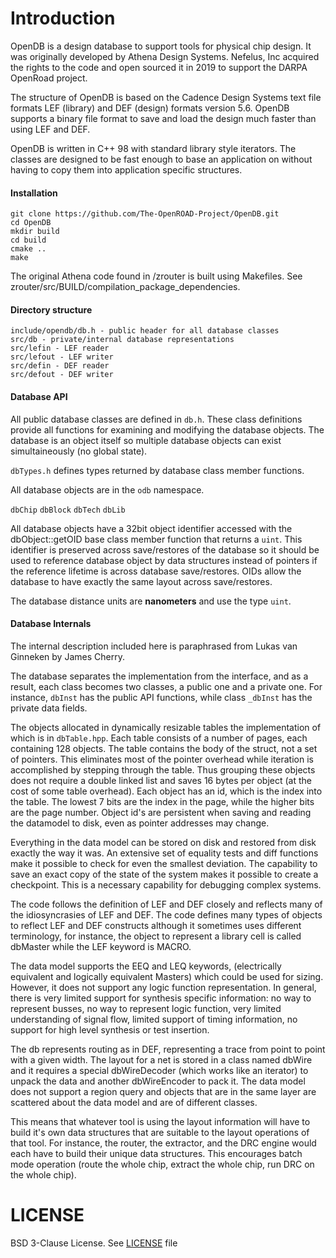 # Introduction

OpenDB is a design database to support tools for physical chip
design. It was originally developed by Athena Design Systems. Nefelus,
Inc acquired the rights to the code and open sourced it in 2019 to
support the DARPA OpenRoad project.

The structure of OpenDB is based on the Cadence Design Systems text
file formats LEF (library) and DEF (design) formats version 5.6.
OpenDB supports a binary file format to save and load the design much
faster than using LEF and DEF.

OpenDB is written in C++ 98 with standard library style iterators.
The classes are designed to be fast enough to base an application
on without having to copy them into application specific structures.


#### Installation

```
git clone https://github.com/The-OpenROAD-Project/OpenDB.git
cd OpenDB
mkdir build
cd build
cmake ..
make
```

The original Athena code found in /zrouter is built using Makefiles.
See zrouter/src/BUILD/compilation_package_dependencies.

#### Directory structure

```
include/opendb/db.h - public header for all database classes
src/db - private/internal database representations
src/lefin - LEF reader
src/lefout - LEF writer
src/defin - DEF reader
src/defout - DEF writer
```

#### Database API

All public database classes are defined in `db.h`. These class
definitions provide all functions for examining and modifying the
database objects. The database is an object itself so multiple
database objects can exist simultaineously (no global state).

`dbTypes.h` defines types returned by database class member functions.

All database objects are in the `odb` namespace.

`dbChip`
`dbBlock`
`dbTech`
`dbLib`

All database objects have a 32bit object identifier accessed with the
dbObject::getOID base class member function that returns a
`uint`. This identifier is preserved across save/restores of the
database so it should be used to reference database object by data
structures instead of pointers if the reference lifetime is across
database save/restores. OIDs allow the database to have exactly the
same layout across save/restores.

The database distance units are **nanometers** and use the type `uint`.

#### Database Internals

The internal description included here is paraphrased from Lukas van
Ginneken by James Cherry.

The database separates the implementation from the interface, and as a
result, each class becomes two classes, a public one and a private
one. For instance, `dbInst` has the public API functions, while class
`_dbInst` has the private data fields.

The objects allocated in dynamically resizable tables the
implementation of which is in `dbTable.hpp`. Each table consists of a
number of pages, each containing 128 objects. The table contains the
body of the struct, not a set of pointers. This eliminates most of the
pointer overhead while iteration is accomplished by stepping through
the table. Thus grouping these objects does not require a double
linked list and saves 16 bytes per object (at the cost of some table
overhead). Each object has an id, which is the index into the
table. The lowest 7 bits are the index in the page, while the higher
bits are the page number. Object id's are persistent when saving and
reading the datamodel to disk, even as pointer addresses may change.

Everything in the data model can be stored on disk and restored from
disk exactly the way it was. An extensive set of equality tests and
diff functions make it possible to check for even the smallest
deviation. The capability to save an exact copy of the state of the
system makes it possible to create a checkpoint. This is a necessary
capability for debugging complex systems.

The code follows the definition of LEF and DEF closely and reflects
many of the idiosyncrasies of LEF and DEF. The code defines many types
of objects to reflect LEF and DEF constructs although it sometimes
uses different terminology, for instance, the object to represent a
library cell is called dbMaster while the LEF keyword is MACRO.

The data model supports the EEQ and LEQ keywords, (electrically
equivalent and logically equivalent Masters) which could be used for
sizing. However, it does not support any logic function
representation. In general, there is very limited support for
synthesis specific information: no way to represent busses, no way to
represent logic function, very limited understanding of signal flow,
limited support of timing information, no support for high level
synthesis or test insertion.

The db represents routing as in DEF, representing a trace from point
to point with a given width. The layout for a net is stored in a class
named dbWire and it requires a special dbWireDecoder (which works like
an iterator) to unpack the data and another dbWireEncoder to pack
it. The data model does not support a region query and objects that
are in the same layer are scattered about the data model and are of
different classes.

This means that whatever tool is using the layout information will
have to build it's own data structures that are suitable to the layout
operations of that tool. For instance, the router, the extractor, and
the DRC engine would each have to build their unique data
structures. This encourages batch mode operation (route the whole
chip, extract the whole chip, run DRC on the whole chip).


# LICENSE

BSD 3-Clause License. See [LICENSE](LICENSE) file